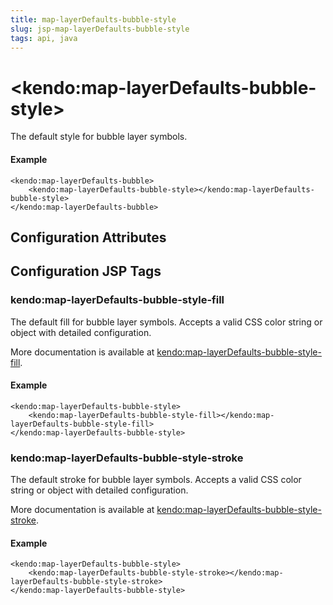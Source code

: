 ```yaml
---
title: map-layerDefaults-bubble-style
slug: jsp-map-layerDefaults-bubble-style
tags: api, java
---
```


# \<kendo:map-layerDefaults-bubble-style\>

The default style for bubble layer symbols.

#### Example
    <kendo:map-layerDefaults-bubble>
        <kendo:map-layerDefaults-bubble-style></kendo:map-layerDefaults-bubble-style>
    </kendo:map-layerDefaults-bubble>

## Configuration Attributes


##  Configuration JSP Tags

### kendo:map-layerDefaults-bubble-style-fill

The default fill for bubble layer symbols.
Accepts a valid CSS color string or object with detailed configuration.

More documentation is available at [kendo:map-layerDefaults-bubble-style-fill](/kendo-ui/api/wrappers/jsp/map/layerdefaults-bubble-style-fill).

#### Example

    <kendo:map-layerDefaults-bubble-style>
        <kendo:map-layerDefaults-bubble-style-fill></kendo:map-layerDefaults-bubble-style-fill>
    </kendo:map-layerDefaults-bubble-style>

### kendo:map-layerDefaults-bubble-style-stroke

The default stroke for bubble layer symbols.
Accepts a valid CSS color string or object with detailed configuration.

More documentation is available at [kendo:map-layerDefaults-bubble-style-stroke](/kendo-ui/api/wrappers/jsp/map/layerdefaults-bubble-style-stroke).

#### Example

    <kendo:map-layerDefaults-bubble-style>
        <kendo:map-layerDefaults-bubble-style-stroke></kendo:map-layerDefaults-bubble-style-stroke>
    </kendo:map-layerDefaults-bubble-style>


